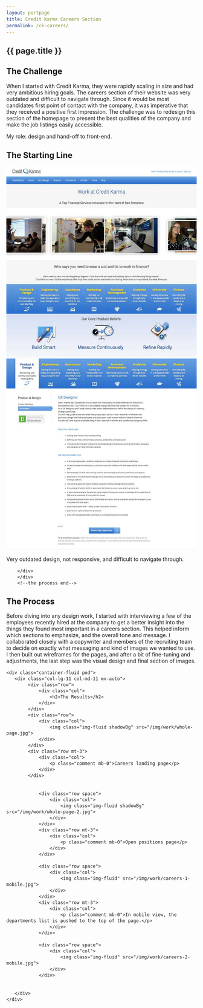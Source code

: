 ```yaml
---
layout: portpage
title: Credit Karma Careers Section
permalink: /ck-careers/
---
```

<section id="portfolioHero">
        <div class="container-fluid">
            <div class="row">
                <div class="col-lg-11 col-md-11 mx-auto">
                    <h1 class="text-center">{{ page.title }}</h1>
                </div>
            </div>
             <div class="row">
               <div class="bar mx-auto"></div> 
            </div> 
        </div>
    </section>
<section id="portfolioMain">
       
<!--the challenge-->

<div class="container-fluid pod">
   <div class="col-lg-11 col-md-11 mx-auto">
        <div class="row">
            <div class="col">
                <h2>The Challenge</h2>
                <p>When I started with Credit Karma, they were rapidly scaling in size and had very ambitious hiring goals. The careers section of their website was very outdated and difficult to navigate through. Since it would be most candidates first point of contact with the company, it was imperative that they received a positive first impression. The challenge was to redesign this section of the homepage to present the best qualities of the company and make the job listings easily accessible.</p>
                <p class="role">My role: design and hand-off to front-end.</p>
            </div>
        </div>
   </div>
</div>

<!--the challenge end -->

<!--the process-->
<div class="container-fluid pod">
        <div class="col-lg-11 col-md-11 mx-auto">
                <div class="row">
                    <div class="col">
                        <h2>The Starting Line</h2>
                    </div>
                </div>
                <div class="row">
                    <div class="col-xs-12 col-sm-6">
                            <img class="img-fluid shadowBg" src="/img/work/ck-careers-old-1.jpg">
                    </div>
                    <div class="col-xs-12 col-sm-6">
                            <img class="img-fluid shadowBg" src="/img/work/ck-careers-old-2.jpg">
                    </div>
                </div>
                <div class="row mt-5">
                    <div class="col">
                        <p class="comment mb-0">Very outdated design, not responsive, and difficult to navigate through.</p>
                    </div>
                </div>
            
        </div>
        </div>
        <!--the process end-->

<!--the process-->
<div class="container-fluid pod">
<div class="col-lg-11 col-md-11 mx-auto">
        <div class="row">
            <div class="col">
                <h2>The Process</h2>
            </div>
        </div>
        <div class="row">
            <div class="col">
           <p>     Before diving into any design work, I started with interviewing a few of the employees recently hired at the company to get a better insight into the things they found most important in a careers section. This helped inform which sections to emphasize, and the overall tone and message. I collaborated closely with a copywriter and members of the recruiting team to decide on exactly what messaging and kind of images we wanted to use. I then built out wireframes for the pages, and after a bit of fine-tuning and adjustments, the last step was the visual design and final section of images.</p>
            </div>
        </div>
        <!-- <div class="row mt-3">
            <div class="col">
                <p class="comment mb-0">Early wireframe sketch of the main page.</p>
            </div>
        </div> -->
    
</div>
</div>
<!--the process end-->

<!--the final product-->

    <div class="container-fluid pod">
       <div class="col-lg-11 col-md-11 mx-auto">
            <div class="row">
                <div class="col">
                    <h2>The Results</h2>
                </div>
            </div>
            <div class="row">
                <div class="col">
                    <img class="img-fluid shadowBg" src="/img/work/whole-page.jpg">
                </div>
            </div>
            <div class="row mt-3">
                <div class="col">
                    <p class="comment mb-0">Careers landing page</p>
                </div>
            </div>
           

                <div class="row space">
                    <div class="col">
                        <img class="img-fluid shadowBg" src="/img/work/whole-page-2.jpg">
                    </div>
                </div>
                <div class="row mt-3">
                    <div class="col">
                        <p class="comment mb-0">Open positions page</p>
                    </div>
                </div>

                <div class="row space">
                    <div class="col">
                        <img class="img-fluid" src="/img/work/careers-1-mobile.jpg">
                    </div>
                </div>
                <div class="row mt-3">
                    <div class="col">
                        <p class="comment mb-0">In mobile view, the departments list is pushed to the top of the page.</p>
                    </div>
                </div>

                <div class="row space">
                    <div class="col">
                        <img class="img-fluid" src="/img/work/careers-2-mobile.jpg">
                    </div>
                </div>
                

       </div>
    </div>

<!--the final product end-->

</section>